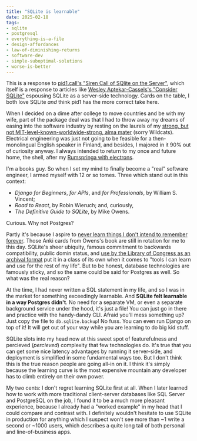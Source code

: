```yaml
---
title: "SQLite is learnable"
date: 2025-02-18
tags: 
- sqlite
- postgresql
- everything-is-a-file
- design-affordances
- law-of-diminishing-returns
- software-dev
- simple-suboptimal-solutions
- worse-is-better
---
```


This is a response to
[pid1.call's "Siren Call of SQlite on the Server"](https://pid1.dev/posts/siren-call-of-sqlite-on-the-server/),
which itself is a response to articles like
[Wesley Aptekar-Cassels's "Consider SQLite"](https://blog.wesleyac.com/posts/consider-sqlite)
espousing SQLite as a server-side technology.
Cards on the table, I both love SQLite *and* 
think pid1 has the more correct take here.

When I decided on a dime after college to move countries
and be with my wife, part of the package deal was that
I had to throw away my dreams of easing into the software
industry by resting on the laurels of my
[strong, but not MIT-level-known-worldwide-strong, alma mater](https://www.northwestern.edu/)
(sorry Wildcats).
Electrical engineering was just not going to be
feasible for a then-monolingual 
English speaker in Finland, and besides,
I majored in it 90% out of curiosity anyway. I always intended
to return to my once and future home, the shell, after my
[Rumspringa with electrons](https://en.wikipedia.org/wiki/Rumspringa).

I'm a books guy. So when I set my mind to finally become
a "real" software engineer, I armed myself with 12 or so
tomes. Three which stand out in this context:

- *Django for Beginners*, *for APIs*, and *for Professionals*, by William S. Vincent;
- *Road to React*, by Robin Wieruch; and, curiously,
- *The Definitive Guide to SQLite*, by Mike Owens.

Curious. Why not Postgres?

Partly it's because I aspire to 
[never learn things I don't intend to remember forever](https://andrew-quinn.me/how-i-learn-things).
Those Anki cards from Owens's book are still in rotation for
me to this day. SQLite's sheer ubiquity, famous commitment to
backwards compatibility, public domin status, and
[use by the Library of Congress as an archival format](https://www.loc.gov/preservation/resources/rfs/format-pref-summary.html)
put it in a class of its own when it comes to 
"tools I can learn and use for the rest of my life". But to
be honest, database technologies are famously sticky,
and so the same could be said for Postgres as well. So
what was the real reason?

At the time, I had never written a SQL statement in my life,
and so I was in the market for something exceedingly learnable. 
And
**SQLite felt learnable in a way Postgres didn't**.
No need for a separate VM, or even a separate background
service under the hood,
it's just a file! You can just go in there and practice
with the handy-dandy CLI. Afraid you'll mess something up?
Just copy the file to `db.sqlite.backup`! No fuss.
You can even run Django on top of it! It will get out of your
way while you are learning to do big kid stuff.

SQLite slots into my head now at this sweet spot of featurefulness
and percieved (*percieved*) complexity that few technologies
do. It's true that you can get some nice latency advantages
by running it server-side, and deployment is simplified 
in some fundamental ways too.
But I don't think this is the true
reason people are going all-in on it. I think it's simply
because the learning curve is the most expensive mountain any
developer has to climb entirely on their own power.

My two cents: I don't regret learning SQLite first at all.
When I later learned how to work with more traditional
client-server databases like
SQL Server and PostgreSQL on the job,
I found it to be a much more pleasant experience, because I
already had a "worked example" in my head that
I could compare and contrast with. I definitely 
wouldn't hesitate to use SQLite in production 
for anything which I suspect won't see more than ~1 write
a second or ~1000 users, which describes a quite
long tail of both personal and line-of-business apps.
